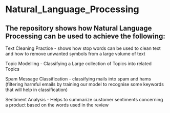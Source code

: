 # Natural_Language_Processing
## The repository shows how Natural Language Processing can be used to achieve the following:

Text Cleaning Practice - shows how stop words can be used to clean text and how to remove unwanted symbols from a large volume of text

Topic Modelling - Classifying a Large collection of Topics into related Topics

Spam Message Classification - classifying mails into spam and hams (filtering harmful emails by training our model to recognise some keywords that will help in classification)

Sentiment Analysis - Helps to summarize customer sentiments concerning a product based on the words used in the review

